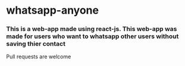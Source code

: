 # whatsapp-anyone
<h3>
  This is a web-app made using react-js.
  This web-app was made for users who want to whatsapp other users without saving thier contact
</h3>

<p>Pull requests are welcome</p>
